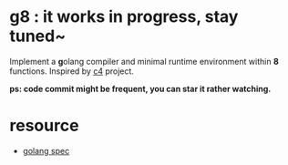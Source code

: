 # g8 : it works in progress, stay tuned~
Implement a **g**olang compiler and minimal runtime environment within **8** functions. Inspired by [c4](https://github.com/rswier/c4) project.

__ps: code commit might be frequent, you can star it rather watching.__

# resource 
+ [golang spec](https://golang.org/ref/spec)
